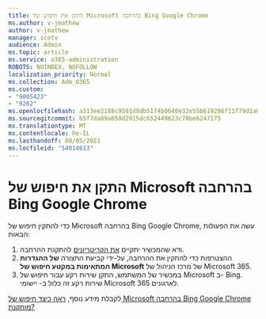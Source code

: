 ```yaml
---
title: התקן את חיפוש של Microsoft בהרחבה Bing Google Chrome
ms.author: v-jmathew
author: v-jmathew
manager: scotv
audience: Admin
ms.topic: article
ms.service: o365-administration
ROBOTS: NOINDEX, NOFOLLOW
localization_priority: Normal
ms.collection: Adm_O365
ms.custom:
- "9005423"
- "9262"
ms.openlocfilehash: a313ee2188c9581d8db5174b0640e32e55b619286f11f79d1a0293b66cc7c374
ms.sourcegitcommit: b5f7da89a650d2915dc652449623c78be6247175
ms.translationtype: MT
ms.contentlocale: he-IL
ms.lasthandoff: 08/05/2021
ms.locfileid: "54014613"
---
```

# <a name="install-the-microsoft-search-in-bing-extension-in-google-chrome"></a>התקן את חיפוש של Microsoft בהרחבה Bing Google Chrome

כדי להתקין חיפוש של Microsoft בהרחבה Bing Google Chrome, עשה את הפעולות הבאות:

1. ודא שהמכשיר יתקיים [את הקריטריונים](https://go.microsoft.com/fwlink/?linkid=2152236) להתקנת ההרחבה.
2. ההצטרפות כדי להתקין את ההרחבה, על-ידי קביעת התצורה **של ההגדרות המתאימות במקטע חיפוש של Microsoft** של מרכז הניהול של Microsoft 365.
3. במכשיר של המשתמש, התקן שירות רקע עבור חיפוש של Microsoft ב- Bing. שירות רקע זה כלול ב- יישומי Microsoft 365 לארגונים.

לקבלת מידע נוסף, [ראה כיצד חיפוש של Microsoft בהרחבה Bing Google Chrome מותקנת?](https://go.microsoft.com/fwlink/?linkid=2150992)
